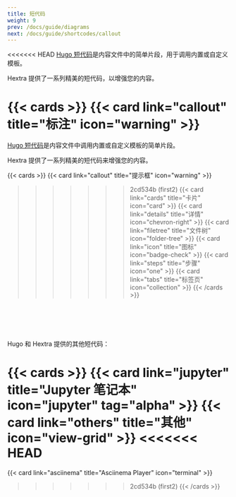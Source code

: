 ```yaml
---
title: 短代码
weight: 9
prev: /docs/guide/diagrams
next: /docs/guide/shortcodes/callout
---
```


<<<<<<< HEAD
[Hugo 短代码](https://gohugo.io/content-management/shortcodes/)是内容文件中的简单片段，用于调用内置或自定义模板。

Hextra 提供了一系列精美的短代码，以增强您的内容。

{{< cards >}}
  {{< card link="callout" title="标注" icon="warning" >}}
=======
[Hugo 短代码](https://gohugo.io/content-management/shortcodes/)是内容文件中调用内置或自定义模板的简单片段。

Hextra 提供了一系列精美的短代码来增强您的内容。

{{< cards >}}
  {{< card link="callout" title="提示框" icon="warning" >}}
>>>>>>> 2cd534b (first2)
  {{< card link="cards" title="卡片" icon="card" >}}
  {{< card link="details" title="详情" icon="chevron-right" >}}
  {{< card link="filetree" title="文件树" icon="folder-tree" >}}
  {{< card link="icon" title="图标" icon="badge-check" >}}
  {{< card link="steps" title="步骤" icon="one" >}}
  {{< card link="tabs" title="标签页" icon="collection" >}}
{{< /cards >}}

<div style="padding-top:4rem"></div>

Hugo 和 Hextra 提供的其他短代码：

{{< cards >}}
  {{< card link="jupyter" title="Jupyter 笔记本" icon="jupyter" tag="alpha" >}}
  {{< card link="others" title="其他" icon="view-grid" >}}
<<<<<<< HEAD
=======
  {{< card link="asciinema" title="Asciinema Player" icon="terminal" >}}
>>>>>>> 2cd534b (first2)
{{< /cards >}}